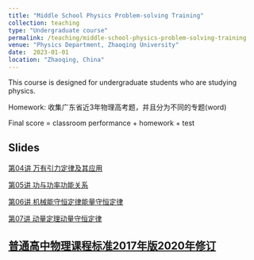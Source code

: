 ```yaml
---
title: "Middle School Physics Problem-solving Training"
collection: teaching
type: "Undergraduate course"
permalink: /teaching/middle-school-physics-problem-solving-training
venue: "Physics Department, Zhaoqing University"
date:  2023-01-01 
location: "Zhaoqing, China"
---
```


This course is designed for undergraduate students who are studying physics.

Homework: 收集广东省近3年物理高考题，并且分为不同的专题(word)

Final score = classroom performance + homework + test

## Slides

[第04讲 万有引力定律及其应用](https://shuailiu1990.github.io/files/middle-school-physics-problem-solving-training/第04讲万有引力定律及其应用.pdf)

[第05讲 功与功率功能关系](https://shuailiu1990.github.io/files/middle-school-physics-problem-solving-training/第05讲功与功率功能关系.pdf)

[第06讲 机械能守恒定律能量守恒定律](https://shuailiu1990.github.io/files/middle-school-physics-problem-solving-training/第06讲机械能守恒定律能量守恒定律.pdf)

[第07讲 动量定理动量守恒定律](https://shuailiu1990.github.io/files/middle-school-physics-problem-solving-training/第07讲动量定理动量守恒定律.pdf)

## [普通高中物理课程标准2017年版2020年修订](https://shuailiu1990.github.io/files/middle-school-physics-problem-solving-training/普通高中物理课程标准2017年版2020年修订.pdf)

